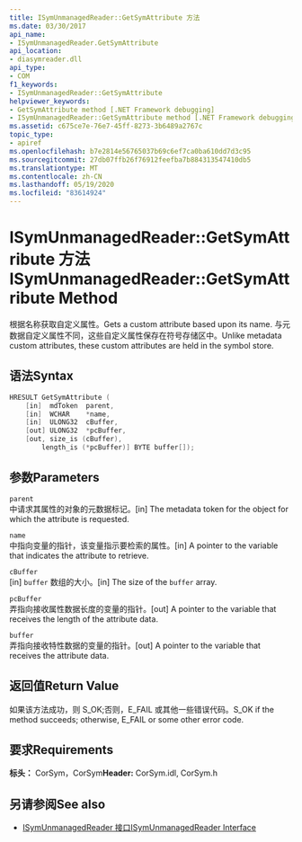 ```yaml
---
title: ISymUnmanagedReader::GetSymAttribute 方法
ms.date: 03/30/2017
api_name:
- ISymUnmanagedReader.GetSymAttribute
api_location:
- diasymreader.dll
api_type:
- COM
f1_keywords:
- ISymUnmanagedReader::GetSymAttribute
helpviewer_keywords:
- GetSymAttribute method [.NET Framework debugging]
- ISymUnmanagedReader::GetSymAttribute method [.NET Framework debugging]
ms.assetid: c675ce7e-76e7-45ff-8273-3b6489a2767c
topic_type:
- apiref
ms.openlocfilehash: b7e2814e56765037b69c6ef7ca0ba610dd7d3c95
ms.sourcegitcommit: 27db07ffb26f76912feefba7b884313547410db5
ms.translationtype: MT
ms.contentlocale: zh-CN
ms.lasthandoff: 05/19/2020
ms.locfileid: "83614924"
---
```

# <a name="isymunmanagedreadergetsymattribute-method"></a><span data-ttu-id="19edb-102">ISymUnmanagedReader::GetSymAttribute 方法</span><span class="sxs-lookup"><span data-stu-id="19edb-102">ISymUnmanagedReader::GetSymAttribute Method</span></span>
<span data-ttu-id="19edb-103">根据名称获取自定义属性。</span><span class="sxs-lookup"><span data-stu-id="19edb-103">Gets a custom attribute based upon its name.</span></span> <span data-ttu-id="19edb-104">与元数据自定义属性不同，这些自定义属性保存在符号存储区中。</span><span class="sxs-lookup"><span data-stu-id="19edb-104">Unlike metadata custom attributes, these custom attributes are held in the symbol store.</span></span>  
  
## <a name="syntax"></a><span data-ttu-id="19edb-105">语法</span><span class="sxs-lookup"><span data-stu-id="19edb-105">Syntax</span></span>  
  
```cpp  
HRESULT GetSymAttribute (  
    [in]  mdToken  parent,  
    [in]  WCHAR    *name,  
    [in]  ULONG32  cBuffer,  
    [out] ULONG32  *pcBuffer,  
    [out, size_is (cBuffer),  
        length_is (*pcBuffer)] BYTE buffer[]);  
```  
  
## <a name="parameters"></a><span data-ttu-id="19edb-106">参数</span><span class="sxs-lookup"><span data-stu-id="19edb-106">Parameters</span></span>  
 `parent`  
 <span data-ttu-id="19edb-107">中请求其属性的对象的元数据标记。</span><span class="sxs-lookup"><span data-stu-id="19edb-107">[in] The metadata token for the object for which the attribute is requested.</span></span>  
  
 `name`  
 <span data-ttu-id="19edb-108">中指向变量的指针，该变量指示要检索的属性。</span><span class="sxs-lookup"><span data-stu-id="19edb-108">[in] A pointer to the variable that indicates the attribute to retrieve.</span></span>  
  
 `cBuffer`  
 <span data-ttu-id="19edb-109">[in] `buffer` 数组的大小。</span><span class="sxs-lookup"><span data-stu-id="19edb-109">[in] The size of the `buffer` array.</span></span>  
  
 `pcBuffer`  
 <span data-ttu-id="19edb-110">弄指向接收属性数据长度的变量的指针。</span><span class="sxs-lookup"><span data-stu-id="19edb-110">[out] A pointer to the variable that receives the length of the attribute data.</span></span>  
  
 `buffer`  
 <span data-ttu-id="19edb-111">弄指向接收特性数据的变量的指针。</span><span class="sxs-lookup"><span data-stu-id="19edb-111">[out] A pointer to the variable that receives the attribute data.</span></span>  
  
## <a name="return-value"></a><span data-ttu-id="19edb-112">返回值</span><span class="sxs-lookup"><span data-stu-id="19edb-112">Return Value</span></span>  
 <span data-ttu-id="19edb-113">如果该方法成功，则 S_OK;否则，E_FAIL 或其他一些错误代码。</span><span class="sxs-lookup"><span data-stu-id="19edb-113">S_OK if the method succeeds; otherwise, E_FAIL or some other error code.</span></span>  
  
## <a name="requirements"></a><span data-ttu-id="19edb-114">要求</span><span class="sxs-lookup"><span data-stu-id="19edb-114">Requirements</span></span>  
 <span data-ttu-id="19edb-115">**标头：** CorSym，CorSym</span><span class="sxs-lookup"><span data-stu-id="19edb-115">**Header:** CorSym.idl, CorSym.h</span></span>  
  
## <a name="see-also"></a><span data-ttu-id="19edb-116">另请参阅</span><span class="sxs-lookup"><span data-stu-id="19edb-116">See also</span></span>

- [<span data-ttu-id="19edb-117">ISymUnmanagedReader 接口</span><span class="sxs-lookup"><span data-stu-id="19edb-117">ISymUnmanagedReader Interface</span></span>](isymunmanagedreader-interface.md)
